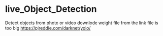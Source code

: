 # live_Object_Detection
Detect objects from photo or video
downlode weight file from the link file is too big 
https://pjreddie.com/darknet/yolo/
